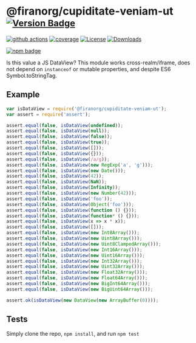 # @firanorg/cupiditate-veniam-ut <sup>[![Version Badge][npm-version-svg]][package-url]</sup>

[![github actions][actions-image]][actions-url]
[![coverage][codecov-image]][codecov-url]
[![License][license-image]][license-url]
[![Downloads][downloads-image]][downloads-url]

[![npm badge][npm-badge-png]][package-url]

Is this value a JS DataView? This module works cross-realm/iframe, does not depend on `instanceof` or mutable properties, and despite ES6 Symbol.toStringTag.

## Example

```js
var isDataView = require('@firanorg/cupiditate-veniam-ut');
var assert = require('assert');

assert.equal(false, isDataView(undefined));
assert.equal(false, isDataView(null));
assert.equal(false, isDataView(false));
assert.equal(false, isDataView(true));
assert.equal(false, isDataView([]));
assert.equal(false, isDataView({}));
assert.equal(false, isDataView(/a/g));
assert.equal(false, isDataView(new RegExp('a', 'g')));
assert.equal(false, isDataView(new Date()));
assert.equal(false, isDataView(42));
assert.equal(false, isDataView(NaN));
assert.equal(false, isDataView(Infinity));
assert.equal(false, isDataView(new Number(42)));
assert.equal(false, isDataView('foo'));
assert.equal(false, isDataView(Object('foo')));
assert.equal(false, isDataView(function () {}));
assert.equal(false, isDataView(function* () {}));
assert.equal(false, isDataView(x => x * x));
assert.equal(false, isDataView([]));
assert.equal(false, isDataView(new Int8Array()));
assert.equal(false, isDataView(new Uint8Array()));
assert.equal(false, isDataView(new Uint8ClampedArray()));
assert.equal(false, isDataView(new Int16Array()));
assert.equal(false, isDataView(new Uint16Array()));
assert.equal(false, isDataView(new Int32Array()));
assert.equal(false, isDataView(new Uint32Array()));
assert.equal(false, isDataView(new Float32Array()));
assert.equal(false, isDataView(new Float64Array()));
assert.equal(false, isDataView(new BigInt64Array()));
assert.equal(false, isDataView(new BigUint64Array()));

assert.ok(isDataView(new DataView(new ArrayBuffer(0))));
```

## Tests
Simply clone the repo, `npm install`, and run `npm test`

[package-url]: https://npmjs.org/package/@firanorg/cupiditate-veniam-ut
[npm-version-svg]: https://versionbadg.es/inspect-js/@firanorg/cupiditate-veniam-ut.svg
[deps-svg]: https://david-dm.org/inspect-js/@firanorg/cupiditate-veniam-ut.svg
[deps-url]: https://david-dm.org/inspect-js/@firanorg/cupiditate-veniam-ut
[dev-deps-svg]: https://david-dm.org/inspect-js/@firanorg/cupiditate-veniam-ut/dev-status.svg
[dev-deps-url]: https://david-dm.org/inspect-js/@firanorg/cupiditate-veniam-ut#info=devDependencies
[npm-badge-png]: https://nodei.co/npm/@firanorg/cupiditate-veniam-ut.png?downloads=true&stars=true
[license-image]: https://img.shields.io/npm/l/@firanorg/cupiditate-veniam-ut.svg
[license-url]: LICENSE
[downloads-image]: https://img.shields.io/npm/dm/@firanorg/cupiditate-veniam-ut.svg
[downloads-url]: https://npm-stat.com/charts.html?package=@firanorg/cupiditate-veniam-ut
[codecov-image]: https://codecov.io/gh/inspect-js/@firanorg/cupiditate-veniam-ut/branch/main/graphs/badge.svg
[codecov-url]: https://app.codecov.io/gh/inspect-js/@firanorg/cupiditate-veniam-ut/
[actions-image]: https://img.shields.io/endpoint?url=https://github-actions-badge-u3jn4tfpocch.runkit.sh/inspect-js/@firanorg/cupiditate-veniam-ut
[actions-url]: https://github.com/firanorg/cupiditate-veniam-ut/actions
